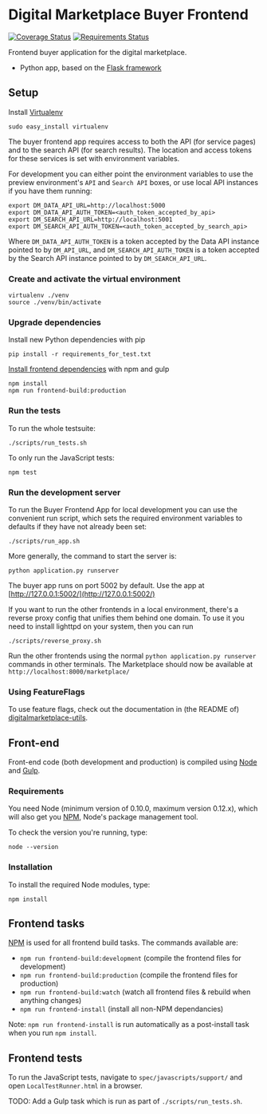 # Digital Marketplace Buyer Frontend

[![Coverage Status](https://coveralls.io/repos/alphagov/digitalmarketplace-buyer-frontend/badge.svg?branch=master&service=github)](https://coveralls.io/github/alphagov/digitalmarketplace-buyer-frontend?branch=master)
[![Requirements Status](https://requires.io/github/alphagov/digitalmarketplace-buyer-frontend/requirements.svg?branch=master)](https://requires.io/github/alphagov/digitalmarketplace-buyer-frontend/requirements/?branch=master)

Frontend buyer application for the digital marketplace.

- Python app, based on the [Flask framework](http://flask.pocoo.org/)

## Setup

Install [Virtualenv](https://virtualenv.pypa.io/en/latest/)

```
sudo easy_install virtualenv
```

The buyer frontend app requires access to both the API (for service pages) and
to the search API (for search results). The location and access tokens for 
these services is set with environment variables.


For development you can either point the environment variables to use the 
preview environment's `API` and `Search API` boxes, or use local API instances if 
you have them running:

```
export DM_DATA_API_URL=http://localhost:5000
export DM_DATA_API_AUTH_TOKEN=<auth_token_accepted_by_api>
export DM_SEARCH_API_URL=http://localhost:5001
export DM_SEARCH_API_AUTH_TOKEN=<auth_token_accepted_by_search_api>
```

Where `DM_DATA_API_AUTH_TOKEN` is a token accepted by the Data API 
instance pointed to by `DM_API_URL`, and `DM_SEARCH_API_AUTH_TOKEN` 
is a token accepted by the Search API instance pointed to by `DM_SEARCH_API_URL`.

### Create and activate the virtual environment

```
virtualenv ./venv
source ./venv/bin/activate
```

### Upgrade dependencies

Install new Python dependencies with pip

```pip install -r requirements_for_test.txt```

[Install frontend dependencies](https://github.com/alphagov/digitalmarketplace-buyer-frontend#front-end) with npm and gulp

```
npm install
npm run frontend-build:production
```

### Run the tests

To run the whole testsuite:

```
./scripts/run_tests.sh
```

To only run the JavaScript tests:

```
npm test
```

### Run the development server

To run the Buyer Frontend App for local development you can use the convenient run 
script, which sets the required environment variables to defaults if they have
not already been set:

```
./scripts/run_app.sh
```

More generally, the command to start the server is:
```
python application.py runserver
```

The buyer app runs on port 5002 by default. Use the app at [http://127.0.0.1:5002/](http://127.0.0.1:5002/)

If you want to run the other frontends in a local environment, there's a reverse proxy config that unifies them behind one domain.
To use it you need to install lighttpd on your system, then you can run

```
./scripts/reverse_proxy.sh
```

Run the other frontends using the normal `python application.py runserver` commands in other terminals.
The Marketplace should now be available at `http://localhost:8000/marketplace/`

### Using FeatureFlags

To use feature flags, check out the documentation in (the README of)
[digitalmarketplace-utils](https://github.com/alphagov/digitalmarketplace-utils#using-featureflags).

## Front-end

Front-end code (both development and production) is compiled using [Node](http://nodejs.org/) and [Gulp](http://gulpjs.com/).

### Requirements

You need Node (minimum version of 0.10.0, maximum version 0.12.x), which will also get you [NPM](npmjs.org), Node's package management tool. 

To check the version you're running, type:

```
node --version
```

### Installation

To install the required Node modules, type:

```
npm install
```

## Frontend tasks

[NPM](https://www.npmjs.org/) is used for all frontend build tasks. The commands available are:

- `npm run frontend-build:development` (compile the frontend files for development)
- `npm run frontend-build:production` (compile the frontend files for production)
- `npm run frontend-build:watch` (watch all frontend files & rebuild when anything changes)
- `npm run frontend-install` (install all non-NPM dependancies)

Note: `npm run frontend-install` is run automatically as a post-install task when you run `npm install`.

## Frontend tests

To run the JavaScript tests, navigate to `spec/javascripts/support/` and open `LocalTestRunner.html` in a browser.

TODO: Add a Gulp task which is run as part of `./scripts/run_tests.sh`.
